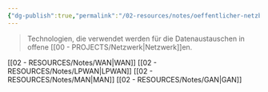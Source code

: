 ```yaml
---
{"dg-publish":true,"permalink":"/02-resources/notes/oeffentlicher-netzbereich/","tags":["netzwerk"],"noteIcon":"","updated":"2024-06-10T02:02:17.787+02:00"}
---
```


> Technologien, die verwendet werden für die Datenaustauschen in offene [[00 - PROJECTS/Netzwerk\|Netzwerk]]en.

[[02 - RESOURCES/Notes/WAN\|WAN]]
[[02 - RESOURCES/Notes/LPWAN\|LPWAN]]
[[02 - RESOURCES/Notes/MAN\|MAN]]
[[02 - RESOURCES/Notes/GAN\|GAN]]